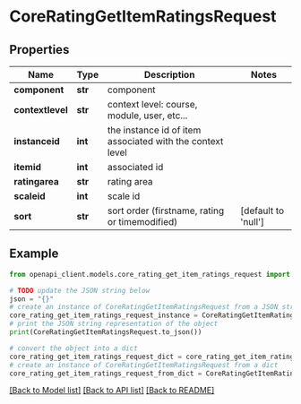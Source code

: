 # CoreRatingGetItemRatingsRequest


## Properties

Name | Type | Description | Notes
------------ | ------------- | ------------- | -------------
**component** | **str** | component | 
**contextlevel** | **str** | context level: course, module, user, etc... | 
**instanceid** | **int** | the instance id of item associated with the context level | 
**itemid** | **int** | associated id | 
**ratingarea** | **str** | rating area | 
**scaleid** | **int** | scale id | 
**sort** | **str** | sort order (firstname, rating or timemodified) | [default to 'null']

## Example

```python
from openapi_client.models.core_rating_get_item_ratings_request import CoreRatingGetItemRatingsRequest

# TODO update the JSON string below
json = "{}"
# create an instance of CoreRatingGetItemRatingsRequest from a JSON string
core_rating_get_item_ratings_request_instance = CoreRatingGetItemRatingsRequest.from_json(json)
# print the JSON string representation of the object
print(CoreRatingGetItemRatingsRequest.to_json())

# convert the object into a dict
core_rating_get_item_ratings_request_dict = core_rating_get_item_ratings_request_instance.to_dict()
# create an instance of CoreRatingGetItemRatingsRequest from a dict
core_rating_get_item_ratings_request_from_dict = CoreRatingGetItemRatingsRequest.from_dict(core_rating_get_item_ratings_request_dict)
```
[[Back to Model list]](../README.md#documentation-for-models) [[Back to API list]](../README.md#documentation-for-api-endpoints) [[Back to README]](../README.md)


